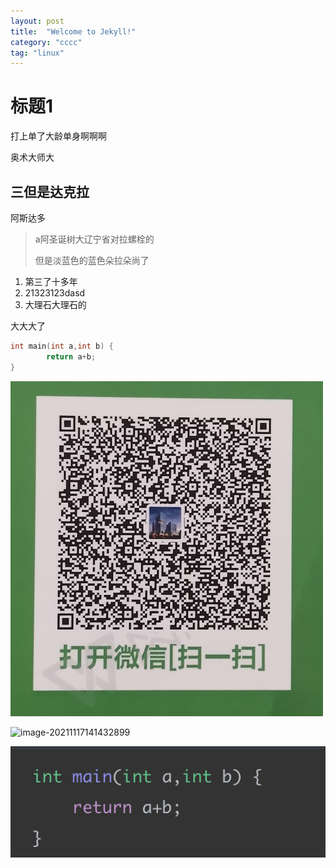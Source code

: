 ```yaml
---
layout: post
title:  "Welcome to Jekyll!"
category: "cccc"
tag: "linux"
---
```


# 标题1

打上单了大龄单身啊啊啊

奥术大师大

## 三但是达克拉

阿斯达多

> a阿圣诞树大辽宁省对拉螺栓的
>
> 但是淡蓝色的蓝色朵拉朵尚了

1. 第三了十多年
2. 21323123dasd
3. 大理石大理石的 

大大大了

```c
int main(int a,int b) {
		return a+b;
}
```



![WechatIMG1909](/assets/cs/WechatIMG1909.jpeg)



![image-20211117141432899](/image-20211117141432899.png)



![image-20211117143311047](../assets/2021-11-17-%E6%B5%8B%E8%AF%95/image-20211117143311047.png)






